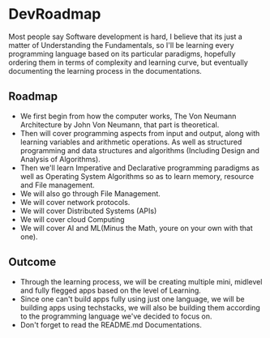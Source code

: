 # DevRoadmap
Most people say Software development is hard, I believe that its just a matter of Understanding the Fundamentals, so I'll be learning every programming language based on its particular paradigms, hopefully ordering them in terms of complexity and learning curve, but eventually documenting the learning process in the documentations.

## Roadmap
- We first begin from how the computer works, The Von Neumann Architecture by John Von Neumann, that part is theoretical.
- Then will cover programming aspects from input and output, along with learning variables and arithmetic operations. As well as structured programming and data structures and algorithms (Including Design and Analysis of Algorithms).
- Then we'll learn Imperative and Declarative programming paradigms as well as Operating System Algorithms so as to learn memory, resource and File management.
- We will also go through File Management.
- We will cover network protocols.
- We will cover Distributed Systems (APIs)
- We will cover cloud Computing
- We will cover AI and ML(Minus the Math, youre on your own with that one).

## Outcome
- Through the learning process, we will be creating multiple mini, midlevel and fully flegged apps based on the level of Learning.
- Since one can't build apps fully using just one language, we will be building apps using techstacks, we will also be building them according to the programming language we've decided to focus on.
- Don't forget to read the README.md Documentations.
